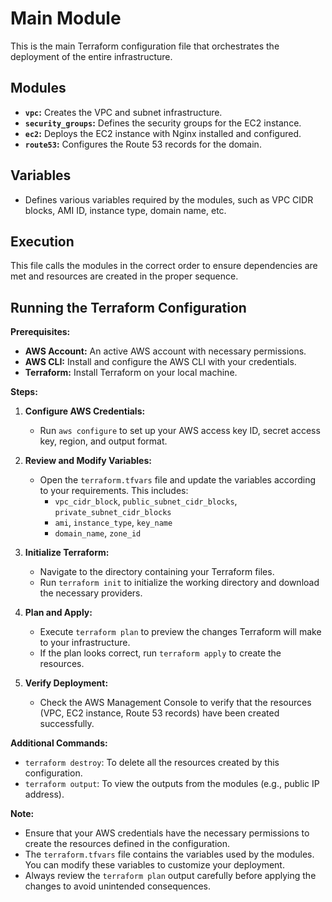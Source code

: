 # Main Module

This is the main Terraform configuration file that orchestrates the deployment of the entire infrastructure.

## Modules

*   **`vpc`:** Creates the VPC and subnet infrastructure.
*   **`security_groups`:** Defines the security groups for the EC2 instance.
*   **`ec2`:** Deploys the EC2 instance with Nginx installed and configured.
*   **`route53`:** Configures the Route 53 records for the domain.

## Variables

*   Defines various variables required by the modules, such as VPC CIDR blocks, AMI ID, instance type, domain name, etc.

## Execution

This file calls the modules in the correct order to ensure dependencies are met and resources are created in the proper sequence.

## Running the Terraform Configuration

**Prerequisites:**

*   **AWS Account:** An active AWS account with necessary permissions.
*   **AWS CLI:** Install and configure the AWS CLI with your credentials.
*   **Terraform:** Install Terraform on your local machine.

**Steps:**

1.  **Configure AWS Credentials:**
    *   Run `aws configure` to set up your AWS access key ID, secret access key, region, and output format.

2.  **Review and Modify Variables:**
    *   Open the `terraform.tfvars` file and update the variables according to your requirements. This includes:
        *   `vpc_cidr_block`, `public_subnet_cidr_blocks`, `private_subnet_cidr_blocks`
        *   `ami`, `instance_type`, `key_name`
        *   `domain_name`, `zone_id`

3.  **Initialize Terraform:**
    *   Navigate to the directory containing your Terraform files.
    *   Run `terraform init` to initialize the working directory and download the necessary providers.

4.  **Plan and Apply:**
    *   Execute `terraform plan` to preview the changes Terraform will make to your infrastructure.
    *   If the plan looks correct, run `terraform apply` to create the resources.

5.  **Verify Deployment:**
    *   Check the AWS Management Console to verify that the resources (VPC, EC2 instance, Route 53 records) have been created successfully.

**Additional Commands:**

*   `terraform destroy`: To delete all the resources created by this configuration.
*   `terraform output`: To view the outputs from the modules (e.g., public IP address).

**Note:**

*   Ensure that your AWS credentials have the necessary permissions to create the resources defined in the configuration.
*   The `terraform.tfvars` file contains the variables used by the modules. You can modify these variables to customize your deployment.
*   Always review the `terraform plan` output carefully before applying the changes to avoid unintended consequences.